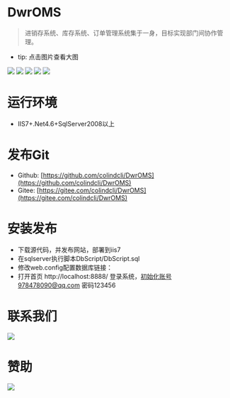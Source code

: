 # DwrOMS

> 进销存系统、库存系统、订单管理系统集于一身，目标实现部门间协作管理。

- tip: 点击图片查看大图

![](https://gitee.com/colindcli/DwrOMS/raw/master/DbScript/img/1.gif)
![](https://gitee.com/colindcli/DwrOMS/raw/master/DbScript/img/2.gif)
![](https://gitee.com/colindcli/DwrOMS/raw/master/DbScript/img/3.gif)
![](https://gitee.com/colindcli/DwrOMS/raw/master/DbScript/img/4.gif)
![](https://gitee.com/colindcli/DwrOMS/raw/master/DbScript/img/5.gif)

# 运行环境

- IIS7+.Net4.6+SqlServer2008以上

# 发布Git

- Github: [https://github.com/colindcli/DwrOMS](https://github.com/colindcli/DwrOMS)
- Gitee: [https://gitee.com/colindcli/DwrOMS](https://gitee.com/colindcli/DwrOMS)

# 安装发布

- 下载源代码，并发布网站，部署到iis7
- 在sqlserver执行脚本DbScript/DbScript.sql
- 修改web.config配置数据库链接：<add name="DefaultConnectionString" connectionString="Data Source=服务器;uid=用户名;pwd=密码;database=数据库名;" providerName="System.Data.SqlClient" />
- 打开首页 http://localhost:8888/ 登录系统，初始化账号978478090@qq.com 密码123456

# 联系我们

![](https://gitee.com/colindcli/DwrOMS/raw/master/DbScript/img/chat.png)

# 赞助

![](https://gitee.com/colindcli/DwrOMS/raw/master/DbScript/img/pay.png)
